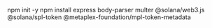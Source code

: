 npm init -y
npm install express body-parser multer @solana/web3.js @solana/spl-token @metaplex-foundation/mpl-token-metadata
 
